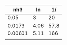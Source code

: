 | nh3     | ln   | 1/   |
| ------- | ---- | ---- |
| 0.05    | 3    | 20   |
| 0.0173  | 4.06 | 57.8 |
| 0.00601 | 5.11 | 166 |
|         |      |      |
